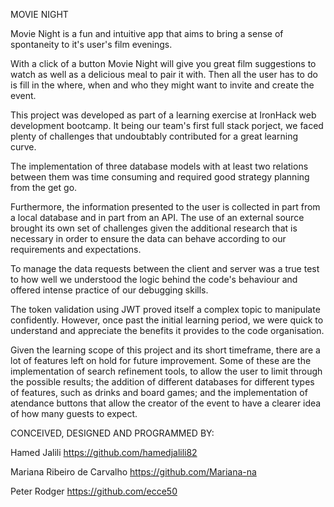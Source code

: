 MOVIE NIGHT

Movie Night is a fun and intuitive app that aims to bring a sense of spontaneity to it's user's film evenings.

With a click of a button Movie Night will give you great film suggestions to watch as well as a delicious meal to pair it with. Then all the user has to do is fill in the where, when and who they might want to invite and create the event.

This project was developed as part of a learning exercise at IronHack web development bootcamp. It being our team's first full stack porject, we faced plenty of challenges that undoubtably contributed for a great learning curve.

The implementation of three database models with at least two relations between them was time consuming and required good strategy planning from the get go.

Furthermore, the information presented to the user is collected in part from a local database and in part from an API. The use of an external source brought its own set of challenges given the additional research that is necessary in order to ensure the data can behave according to our requirements and expectations.

To manage the data requests between the client and server was a true test to how well we understood the logic behind the code's behaviour and offered intense practice of our debugging skills. 

The token validation using JWT proved itself a complex topic to manipulate confidently. However, once past the initial learning period, we were quick to understand and appreciate the benefits it provides to the code organisation.

Given the learning scope of this project and its short timeframe, there are a lot of features left on hold for future improvement. Some of these are the implementation of search refinement tools, to allow the user to limit through the possible results; the addition of different databases for different types of features, such as drinks and board games; and the implementation of atendance buttons that allow the creator of the event to have a clearer idea of how many guests to expect.


CONCEIVED, DESIGNED AND PROGRAMMED BY:

Hamed Jalili https://github.com/hamedjalili82

Mariana Ribeiro de Carvalho https://github.com/Mariana-na

Peter Rodger https://github.com/ecce50